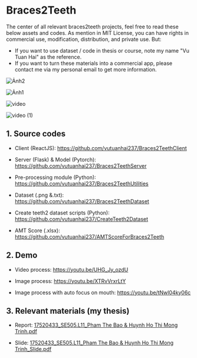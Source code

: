 # Braces2Teeth
The center of all relevant braces2teeth projects, feel free to read these below assets and codes.
As mention in MIT License, you can have rights in commercial use, modification, distribution, and private use. But:
- If you want to use dataset / code in thesis or course, note my name "Vu Tuan Hai" as the reference.
- If you want to turn these materials into a commercial app, please contact me via my personal email to get more information.

![Ảnh2](https://user-images.githubusercontent.com/43202025/108168067-462ec480-7129-11eb-83f5-f4855c2f6003.png)

![Ảnh1](https://user-images.githubusercontent.com/43202025/108168217-7ece9e00-7129-11eb-9915-7a566b62e8f9.png)

![video](https://user-images.githubusercontent.com/43202025/108168865-8b072b00-712a-11eb-808d-d17fbf166804.gif)

![video (1)](https://user-images.githubusercontent.com/43202025/108168861-893d6780-712a-11eb-89aa-5df8e91c3599.gif)

## 1. Source codes

- Client (ReactJS): https://github.com/vutuanhai237/Braces2TeethClient

- Server (Flask) & Model (Pytorch): https://github.com/vutuanhai237/Braces2TeethServer

- Pre-processing module (Python): https://github.com/vutuanhai237/Braces2TeethUtilities

- Dataset (.png &.txt): https://github.com/vutuanhai237/Braces2TeethDataset

- Create teeth2 dataset scripts (Python): https://github.com/vutuanhai237/CreateTeeth2Dataset

- AMT Score (.xlsx): https://github.com/vutuanhai237/AMTScoreForBraces2Teeth

## 2. Demo

- Video process: https://youtu.be/UHG_Jy_ozdU

- Image process: https://youtu.be/XTRvVrxrLtY

- Image process with auto focus on mouth: https://youtu.be/tNwl04ky06c

## 3. Relevant materials (my thesis)

- Report: [17520433_SE505.L11_Pham The Bao & Huynh Ho Thi Mong Trinh.pdf](https://github.com/vutuanhai237/Self_Driving_Car/files/6034770/17520433_SE505.L11_Pham.The.Bao.Huynh.Ho.Thi.Mong.Trinh.pdf)

- Slide: [17520433_SE505.L11_Pham The Bao & Huynh Ho Thi Mong Trinh_Slide.pdf](https://github.com/vutuanhai237/Self_Driving_Car/files/6034769/17520433_SE505.L11_Pham.The.Bao.Huynh.Ho.Thi.Mong.Trinh_Slide.pdf)
